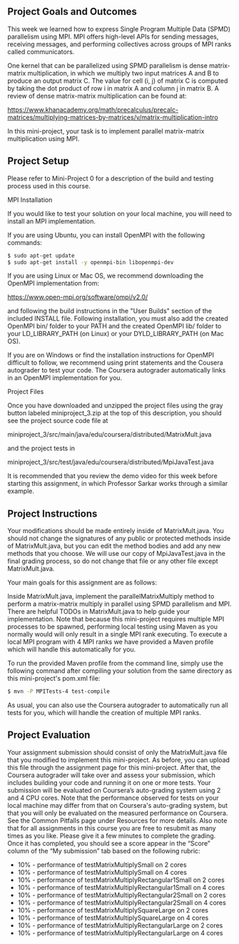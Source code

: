 ## Project Goals and Outcomes

This week we learned how to express Single Program Multiple Data (SPMD) parallelism using MPI. MPI offers high-level APIs for sending messages, receiving messages, and performing collectives across groups of MPI ranks called communicators.

One kernel that can be parallelized using SPMD parallelism is dense matrix-matrix multiplication, in which we multiply two input matrices A and B to produce an output matrix C. The value for cell (i, j) of matrix C is computed by taking the dot product of row i in matrix A and column j in matrix B. A review of dense matrix-matrix multiplication can be found at:

https://www.khanacademy.org/math/precalculus/precalc-matrices/multiplying-matrices-by-matrices/v/matrix-multiplication-intro

In this mini-project, your task is to implement parallel matrix-matrix multiplication using MPI.

## Project Setup

Please refer to Mini-Project 0 for a description of the build and testing process used in this course.

MPI Installation

If you would like to test your solution on your local machine, you will need to install an MPI implementation.

If you are using Ubuntu, you can install OpenMPI with the following commands:

```bash
$ sudo apt-get update
$ sudo apt-get install -y openmpi-bin libopenmpi-dev
```

If you are using Linux or Mac OS, we recommend downloading the OpenMPI implementation from:

https://www.open-mpi.org/software/ompi/v2.0/

and following the build instructions in the "User Builds" section of the included INSTALL file. Following installation, you must also add the created OpenMPI bin/ folder to your PATH and the created OpenMPI lib/ folder to your LD_LIBRARY_PATH (on Linux) or your DYLD_LIBRARY_PATH (on Mac OS).

If you are on Windows or find the installation instructions for OpenMPI difficult to follow, we recommend using print statements and the Cousera autograder to test your code. The Coursera autograder automatically links in an OpenMPI implementation for you.

Project Files

Once you have downloaded and unzipped the project files using the gray button labeled miniproject_3.zip at the top of this description, you should see the project source code file at

miniproject_3/src/main/java/edu/coursera/distributed/MatrixMult.java

and the project tests in

miniproject_3/src/test/java/edu/coursera/distributed/MpiJavaTest.java

It is recommended that you review the demo video for this week before starting this assignment, in which Professor Sarkar works through a similar example.

## Project Instructions

Your modifications should be made entirely inside of MatrixMult.java. You should not change the signatures of any public or protected methods inside of MatrixMult.java, but you can edit the method bodies and add any new methods that you choose. We will use our copy of MpiJavaTest.java in the final grading process, so do not change that file or any other file except MatrixMult.java.

Your main goals for this assignment are as follows:

Inside MatrixMult.java, implement the parallelMatrixMultiply method to perform a matrix-matrix multiply in parallel using SPMD parallelism and MPI. There are helpful TODOs in MatrixMult.java to help guide your implementation.
Note that because this mini-project requires multiple MPI processes to be spawned, performing local testing using Maven as you normally would will only result in a single MPI rank executing. To execute a local MPI program with 4 MPI ranks we have provided a Maven profile which will handle this automatically for you.

To run the provided Maven profile from the command line, simply use the following command after compiling your solution from the same directory as this mini-project's pom.xml file:

```bash
$ mvn -P MPITests-4 test-compile
```

As usual, you can also use the Coursera autograder to automatically run all tests for you, which will handle the creation of multiple MPI ranks.

## Project Evaluation

Your assignment submission should consist of only the MatrixMult.java file that you modified to implement this mini-project. As before, you can upload this file through the assignment page for this mini-project. After that, the Coursera autograder will take over and assess your submission, which includes building your code and running it on one or more tests. Your submission will be evaluated on Coursera’s auto-grading system using 2 and 4 CPU cores. Note that the performance observed for tests on your local machine may differ from that on Coursera's auto-grading system, but that you will only be evaluated on the measured performance on Coursera. See the Common Pitfalls page under Resources for more details. Also note that for all assignments in this course you are free to resubmit as many times as you like. Please give it a few minutes to complete the grading. Once it has completed, you should see a score appear in the “Score” column of the “My submission” tab based on the following rubric:

- 10% - performance of testMatrixMultiplySmall on 2 cores
- 10% - performance of testMatrixMultiplySmall on 4 cores
- 10% - performance of testMatrixMultiplyRectangular1Small on 2 cores
- 10% - performance of testMatrixMultiplyRectangular1Small on 4 cores
- 10% - performance of testMatrixMultiplyRectangular2Small on 2 cores
- 10% - performance of testMatrixMultiplyRectangular2Small on 4 cores
- 10% - performance of testMatrixMultiplySquareLarge on 2 cores
- 10% - performance of testMatrixMultiplySquareLarge on 4 cores
- 10% - performance of testMatrixMultiplyRectangularLarge on 2 cores
- 10% - performance of testMatrixMultiplyRectangularLarge on 4 cores